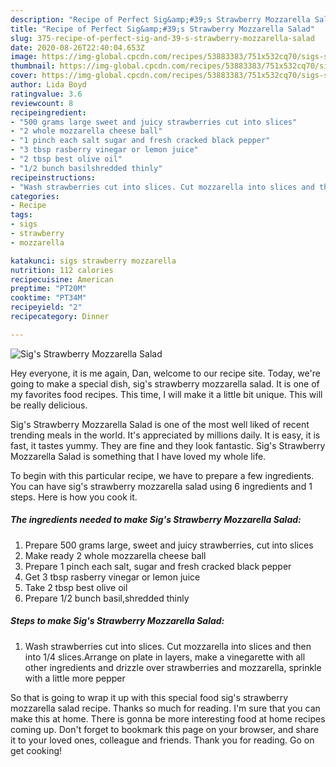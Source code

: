 ```yaml
---
description: "Recipe of Perfect Sig&amp;#39;s Strawberry Mozzarella Salad"
title: "Recipe of Perfect Sig&amp;#39;s Strawberry Mozzarella Salad"
slug: 375-recipe-of-perfect-sig-and-39-s-strawberry-mozzarella-salad
date: 2020-08-26T22:40:04.653Z
image: https://img-global.cpcdn.com/recipes/53883383/751x532cq70/sigs-strawberry-mozzarella-salad-recipe-main-photo.jpg
thumbnail: https://img-global.cpcdn.com/recipes/53883383/751x532cq70/sigs-strawberry-mozzarella-salad-recipe-main-photo.jpg
cover: https://img-global.cpcdn.com/recipes/53883383/751x532cq70/sigs-strawberry-mozzarella-salad-recipe-main-photo.jpg
author: Lida Boyd
ratingvalue: 3.6
reviewcount: 8
recipeingredient:
- "500 grams large sweet and juicy strawberries cut into slices"
- "2 whole mozzarella cheese ball"
- "1 pinch each salt sugar and fresh cracked black pepper"
- "3 tbsp rasberry vinegar or lemon juice"
- "2 tbsp best olive oil"
- "1/2 bunch basilshredded thinly"
recipeinstructions:
- "Wash strawberries cut into slices. Cut mozzarella into slices and then into 1/4 slices.Arrange on plate in layers, make a vinegarette with all other ingredients and drizzle over strawberries and mozzarella, sprinkle with a little more pepper"
categories:
- Recipe
tags:
- sigs
- strawberry
- mozzarella

katakunci: sigs strawberry mozzarella 
nutrition: 112 calories
recipecuisine: American
preptime: "PT20M"
cooktime: "PT34M"
recipeyield: "2"
recipecategory: Dinner

---
```



![Sig&#39;s Strawberry Mozzarella Salad](https://img-global.cpcdn.com/recipes/53883383/751x532cq70/sigs-strawberry-mozzarella-salad-recipe-main-photo.jpg)

Hey everyone, it is me again, Dan, welcome to our recipe site. Today, we're going to make a special dish, sig&#39;s strawberry mozzarella salad. It is one of my favorites food recipes. This time, I will make it a little bit unique. This will be really delicious.



Sig&#39;s Strawberry Mozzarella Salad is one of the most well liked of recent trending meals in the world. It's appreciated by millions daily. It is easy, it is fast, it tastes yummy. They are fine and they look fantastic. Sig&#39;s Strawberry Mozzarella Salad is something that I have loved my whole life.


To begin with this particular recipe, we have to prepare a few ingredients. You can have sig&#39;s strawberry mozzarella salad using 6 ingredients and 1 steps. Here is how you cook it.

<!--inarticleads1-->

##### The ingredients needed to make Sig&#39;s Strawberry Mozzarella Salad:

1. Prepare 500 grams large, sweet and juicy strawberries, cut into slices
1. Make ready 2 whole mozzarella cheese ball
1. Prepare 1 pinch each salt, sugar and fresh cracked black pepper
1. Get 3 tbsp rasberry vinegar or lemon juice
1. Take 2 tbsp best olive oil
1. Prepare 1/2 bunch basil,shredded thinly




<!--inarticleads2-->

##### Steps to make Sig&#39;s Strawberry Mozzarella Salad:

1. Wash strawberries cut into slices. Cut mozzarella into slices and then into 1/4 slices.Arrange on plate in layers, make a vinegarette with all other ingredients and drizzle over strawberries and mozzarella, sprinkle with a little more pepper




So that is going to wrap it up with this special food sig&#39;s strawberry mozzarella salad recipe. Thanks so much for reading. I'm sure that you can make this at home. There is gonna be more interesting food at home recipes coming up. Don't forget to bookmark this page on your browser, and share it to your loved ones, colleague and friends. Thank you for reading. Go on get cooking!
